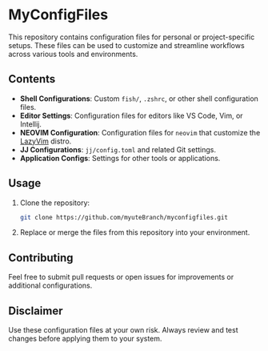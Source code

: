 # MyConfigFiles

This repository contains configuration files for personal or project-specific setups. These files can be used to customize and streamline workflows across various tools and environments.

## Contents

- **Shell Configurations**: Custom `fish/`, `.zshrc`, or other shell configuration files.
- **Editor Settings**: Configuration files for editors like VS Code, Vim, or Intellij.
- **NEOVIM Configuration**: Configuration files for `neovim` that customize the [LazyVim](https://www.lazyvim.org/) distro.
- **JJ Configurations**: `jj/config.toml` and related Git settings.
- **Application Configs**: Settings for other tools or applications.

## Usage

1. Clone the repository:
    ```bash
    git clone https://github.com/myuteBranch/myconfigfiles.git
    ```
2. Replace or merge the files from this repository into your environment.

## Contributing

Feel free to submit pull requests or open issues for improvements or additional configurations.

## Disclaimer

Use these configuration files at your own risk. Always review and test changes before applying them to your system.